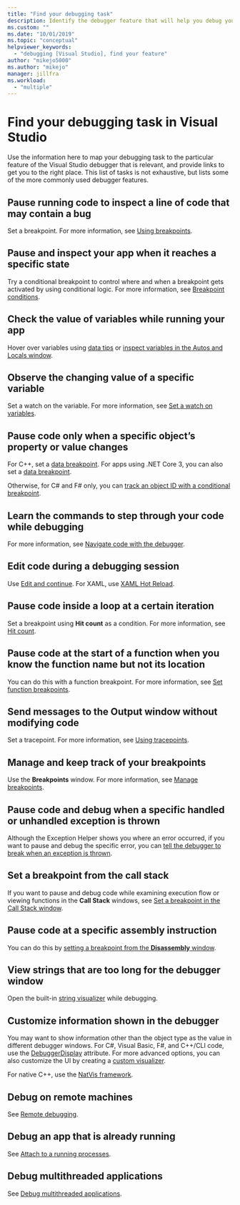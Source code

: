 ```yaml
---
title: "Find your debugging task"
description: Identify the debugger feature that will help you debug your app
ms.custom: ""
ms.date: "10/01/2019"
ms.topic: "conceptual"
helpviewer_keywords:
  - "debugging [Visual Studio], find your feature"
author: "mikejo5000"
ms.author: "mikejo"
manager: jillfra
ms.workload:
  - "multiple"
---
```

# Find your debugging task in Visual Studio

Use the information here to map your debugging task to the particular feature of the Visual Studio debugger that is relevant, and provide links to get you to the right place. This list of tasks is not exhaustive, but lists some of the more commonly used debugger features.

## Pause running code to inspect a line of code that may contain a bug

Set a breakpoint. For more information, see [Using breakpoints](using-breakpoints.md).

## Pause and inspect your app when it reaches a specific state

Try a conditional breakpoint to control where and when a breakpoint gets activated by using conditional logic. For more information, see [Breakpoint conditions](using-breakpoints.md#breakpoint-conditions).

## Check the value of variables while running your app

Hover over variables using [data tips](view-data-values-in-data-tips-in-the-code-editor.md) or [inspect variables in the Autos and Locals window](autos-and-locals-windows.md).

## Observe the changing value of a specific variable

Set a watch on the variable. For more information, see [Set a watch on variables](watch-and-quickwatch-windows.md).

## Pause code only when a specific object’s property or value changes

For C++, set a [data breakpoint](using-breakpoints.md#BKMK_set_a_data_breakpoint_native_cplusplus). For apps using .NET Core 3, you can also set a [data breakpoint](using-breakpoints.md#BKMK_set_a_data_breakpoint_managed).

Otherwise, for C# and F# only, you can [track an object ID with a conditional breakpoint](using-breakpoints.md#using-object-ids-in-breakpoint-conditions-c-and-f).

## Learn the commands to step through your code while debugging

For more information, see [Navigate code with the debugger](navigating-through-code-with-the-debugger.md).

## Edit code during a debugging session

Use [Edit and continue](edit-and-continue.md). For XAML, use [XAML Hot Reload](xaml-hot-reload.md).

## Pause code inside a loop at a certain iteration

Set a breakpoint using **Hit count** as a condition. For more information, see [Hit count](using-breakpoints.md#hit-count).

## Pause code at the start of a function when you know the function name but not its location

You can do this with a function breakpoint. For more information, see [Set function breakpoints](using-breakpoints.md#BKMK_Set_a_breakpoint_in_a_source_file).

## Send messages to the Output window without modifying code

Set a tracepoint. For more information, see [Using tracepoints](using-tracepoints.md).

## Manage and keep track of your breakpoints

Use the **Breakpoints** window. For more information, see [Manage breakpoints](using-breakpoints.md#BKMK_Specify_advanced_properties_of_a_breakpoint_).

## Pause code and debug when a specific handled or unhandled exception is thrown

Although the Exception Helper shows you where an error occurred, if you want to pause and debug the specific error, you can [tell the debugger to break when an exception is thrown](managing-exceptions-with-the-debugger.md#tell-the-debugger-to-break-when-an-exception-is-thrown).

## Set a breakpoint from the call stack

If you want to pause and debug code while examining execution flow or viewing functions in the **Call Stack** windows, see [Set a breakpoint in the Call Stack window](using-breakpoints.md#BKMK_Set_a_breakpoint_from_debugger_windows).

## Pause code at a specific assembly instruction

You can do this by [setting a breakpoint from the **Disassembly** window](using-breakpoints.md#BKMK_Set_a_breakpoint_from_debugger_windows).

## View strings that are too long for the debugger window

Open the built-in [string visualizer](view-strings-visualizer.md) while debugging.

## Customize information shown in the debugger

You may want to show information other than the object type as the value in different debugger windows. For C#, Visual Basic, F#, and C++/CLI code, use the [DebuggerDisplay](using-the-debuggerdisplay-attribute.md) attribute. For more advanced options, you can also customize the UI by creating a [custom visualizer](create-custom-visualizers-of-data.md).

For native C++, use the [NatVis framework](create-custom-views-of-native-objects.md).

## Debug on remote machines

See [Remote debugging](remote-debugging.md).

## Debug an app that is already running

See [Attach to a running processes](attach-to-running-processes-with-the-visual-studio-debugger.md).

## Debug multithreaded applications

See [Debug multithreaded applications](debug-multithreaded-applications-in-visual-studio.md).